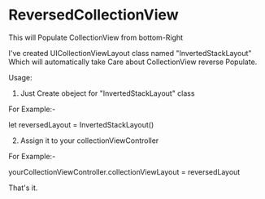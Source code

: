 # ReversedCollectionView
This will Populate CollectionView from bottom-Right

I've created UICollectionViewLayout class named "InvertedStackLayout" Which will automatically take Care about CollectionView reverse Populate.

Usage: 

1) Just Create obeject for "InvertedStackLayout" class

For Example:-

let reversedLayout = InvertedStackLayout()

2) Assign it to your collectionViewController

For Example:-

yourCollectionViewController.collectionViewLayout = reversedLayout

That's it.
